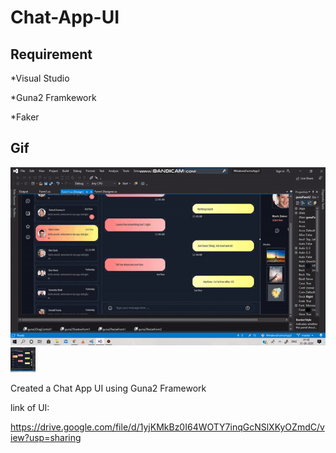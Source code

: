 # Chat-App-UI
## Requirement 

*Visual Studio

*Guna2 Framkework

*Faker
## Gif

![](https://github.com/shiwalisingh0/Chat-App-UI/blob/master/Chat-app-UI.gif)
<img src="https://github.com/shiwalisingh0/Chat-App-UI/blob/master/Chat-app-UI.gif" width="40" height="40" />

Created a Chat App UI using Guna2 Framework

link of UI:

https://drive.google.com/file/d/1yjKMkBz0I64WOTY7inqGcNSlXKyOZmdC/view?usp=sharing
